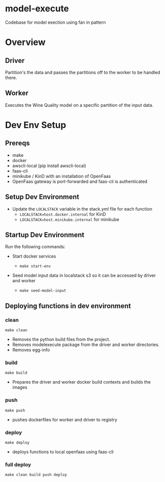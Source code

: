 # model-execute
Codebase for model exection using fan in pattern

# Overview



## Driver
Partition's the data and passes the partitions off to the worker to be handled there.

## Worker
Executes the Wine Quality model on a specific partition of the input data.

# Dev Env Setup

## Prereqs

- make
- docker
- awscli-local (pip install awscli-local)
- faas-cli
- minikube / KinD with an installation of OpenFaas
- OpenFaas gateway is port-forwarded and faas-cli is authenticated

## Setup Dev Environment

  - Update the ```LOCALSTACK``` variable in the stack.yml file for each function
    - ```LOCALSTACK=host.docker.internal``` for KinD
    - ```LOCALSTACK=host.minikube.internal``` for minikube
## Startup Dev Environment

Run the following commands:

- Start docker services
  - ```make start-env```
  
- Seed model input data in localstack s3 so it can be accessed by driver and worker
  - ```make seed-model-input```

## Deploying functions in dev environment

### clean
```make clean```
- Removes the python build files from the project.
- Removes modelexecute package from the driver and worker directories.
- Removes egg-info

### build
```make build```
- Prepares the driver and worker docker build contexts and builds the images

### push
```make push```
- pushes dockerfiles for worker and driver to registry

### deploy
```make deploy```
- deploys functions to local openfaas using faas-cli

### full deploy
```make clean build push deploy```